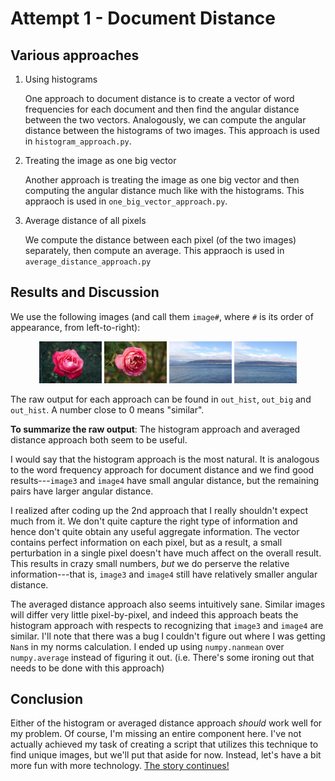 # Attempt 1 - Document Distance

## Various approaches

1. Using histograms

    One approach to document distance is to create a vector of word frequencies for each document and then find the angular distance between the two vectors.
    Analogously, we can compute the angular distance between the histograms of two images.
    This approach is used in `histogram_approach.py`.

2. Treating the image as one big vector

    Another approach is treating the image as one big vector and then computing the angular distance much like with the histograms.
    This appraoch is used in `one_big_vector_approach.py`.

3. Average distance of all pixels

    We compute the distance between each pixel (of the two images) separately, then compute an average.
    This appraoch is used in `average_distance_approach.py`

## Results and Discussion
We use the following images (and call them `image#`, where `#` is its order of appearance, from left-to-right):
<div style="text-align: center">
    <img src="images/image1.jpg" width="100"/>
    <img src="images/image2.jpg" width="100"/>
    <img src="images/image3.jpg" width="100"/>
    <img src="images/image4.jpg" width="100"/>
</div>

The raw output for each approach can be found in `out_hist`, `out_big` and `out_hist`.
A number close to 0 means "similar".

**To summarize the raw output**: The histogram approach and averaged distance approach both seem to be useful.

I would say that the histogram approach is the most natural.
It is analogous to the word frequency approach for document distance and we find good results---`image3` and `image4` have small angular distance, but the remaining pairs have larger angular distance.

I realized after coding up the 2nd approach that I really shouldn't expect much from it.
We don't quite capture the right type of information and hence don't quite obtain any useful aggregate information.
The vector contains perfect information on each pixel, but as a result, a small perturbation in a single pixel doesn't have much affect on the overall result.
This results in crazy small numbers, _but_ we do perserve the relative information---that is, `image3` and `image4` still have relatively smaller angular distance.

The averaged distance approach also seems intuitively sane.
Similar images will differ very little pixel-by-pixel, and indeed this approach beats the histogram approach with respects to recognizing that `image3` and `image4` are similar.
I'll note that there was a bug I couldn't figure out where I was getting `Nan`s in my norms calculation.
I ended up using `numpy.nanmean` over `numpy.average` instead of figuring it out.
(i.e. There's some ironing out that needs to be done with this approach)

## Conclusion
Either of the histogram or averaged distance approach _should_ work well for my problem.
Of course, I'm missing an entire component here.
I've not actually achieved my task of creating a script that utilizes this technique to find unique images, but we'll put that aside for now.
Instead, let's have a bit more fun with more technology.
[The story continues!]()